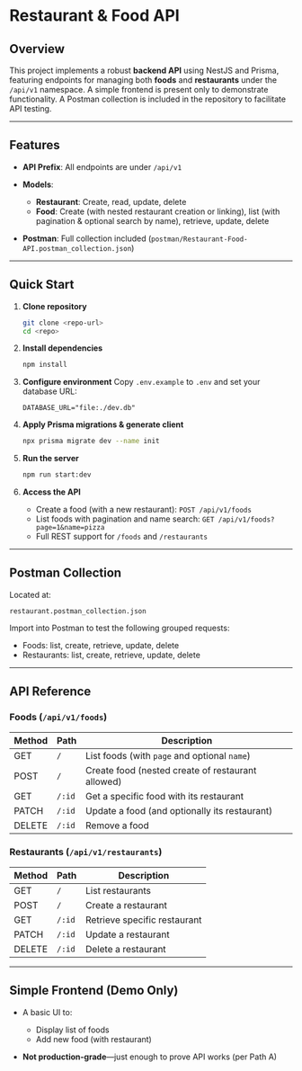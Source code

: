 # Restaurant & Food API

## Overview

This project implements a robust **backend API** using NestJS and Prisma, featuring endpoints for managing both **foods** and **restaurants** under the `/api/v1` namespace. A simple frontend is present only to demonstrate functionality. A Postman collection is included in the repository to facilitate API testing.

---

## Features

- **API Prefix**: All endpoints are under `/api/v1`
- **Models**:

  - **Restaurant**: Create, read, update, delete
  - **Food**: Create (with nested restaurant creation or linking), list (with pagination & optional search by name), retrieve, update, delete

- **Postman**: Full collection included (`postman/Restaurant-Food-API.postman_collection.json`)

---

## Quick Start

1. **Clone repository**

   ```bash
   git clone <repo-url>
   cd <repo>
   ```

2. **Install dependencies**

   ```bash
   npm install
   ```

3. **Configure environment**
   Copy `.env.example` to `.env` and set your database URL:

   ```env
   DATABASE_URL="file:./dev.db"
   ```

4. **Apply Prisma migrations & generate client**

   ```bash
   npx prisma migrate dev --name init
   ```

5. **Run the server**

   ```bash
   npm run start:dev
   ```

6. **Access the API**

   - Create a food (with a new restaurant): `POST /api/v1/foods`
   - List foods with pagination and name search: `GET /api/v1/foods?page=1&name=pizza`
   - Full REST support for `/foods` and `/restaurants`

---

## Postman Collection

Located at:

```
restaurant.postman_collection.json
```

Import into Postman to test the following grouped requests:

- Foods: list, create, retrieve, update, delete
- Restaurants: list, create, retrieve, update, delete

---

## API Reference

### Foods (`/api/v1/foods`)

| Method | Path   | Description                                       |
| ------ | ------ | ------------------------------------------------- |
| GET    | `/`    | List foods (with `page` and optional `name`)      |
| POST   | `/`    | Create food (nested create of restaurant allowed) |
| GET    | `/:id` | Get a specific food with its restaurant           |
| PATCH  | `/:id` | Update a food (and optionally its restaurant)     |
| DELETE | `/:id` | Remove a food                                     |

### Restaurants (`/api/v1/restaurants`)

| Method | Path   | Description                  |
| ------ | ------ | ---------------------------- |
| GET    | `/`    | List restaurants             |
| POST   | `/`    | Create a restaurant          |
| GET    | `/:id` | Retrieve specific restaurant |
| PATCH  | `/:id` | Update a restaurant          |
| DELETE | `/:id` | Delete a restaurant          |

---

## Simple Frontend (Demo Only)

- A basic UI to:

  - Display list of foods
  - Add new food (with restaurant)

- **Not production-grade**—just enough to prove API works (per Path A)
